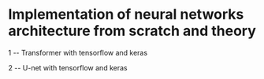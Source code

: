# Implementation of neural networks architecture from scratch and theory
1 -- Transformer with tensorflow and keras  

2 -- U-net with tensorflow and keras  
